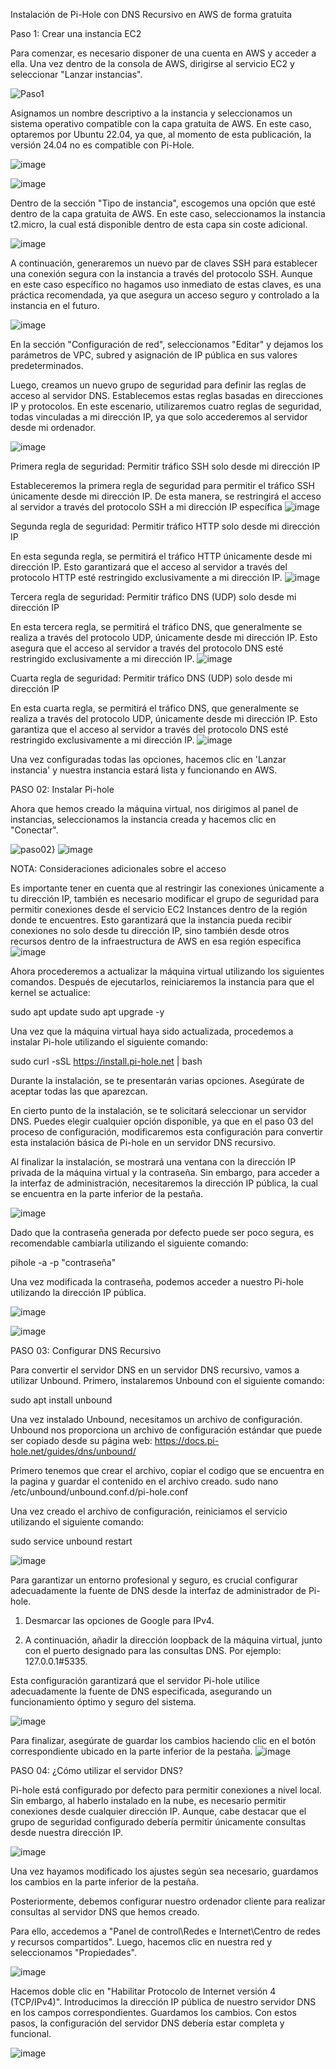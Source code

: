 Instalación de Pi-Hole con DNS Recursivo en AWS de forma gratuita

Paso 1: Crear una instancia EC2

Para comenzar, es necesario disponer de una cuenta en AWS y acceder a ella. Una vez dentro de la consola de AWS, dirigirse al servicio EC2 y seleccionar "Lanzar instancias".

![Paso1](https://github.com/amRamLeo/Pi-Hole-AWS/assets/87347460/c3cb8ec1-c1d0-43a1-8ac2-b47f486e8eb1)


Asignamos un nombre descriptivo a la instancia y seleccionamos un sistema operativo compatible con la capa gratuita de AWS. En este caso, optaremos por Ubuntu 22.04, ya que, al momento de esta publicación, la versión 24.04 no es compatible con Pi-Hole.

![image](https://github.com/amRamLeo/Pi-Hole-AWS/assets/87347460/8d2155d8-b09f-43ba-ba28-fa5c41eb49df)


![image](https://github.com/amRamLeo/Pi-Hole-AWS/assets/87347460/d2285bd6-82fa-4dd9-92a0-20c7f15881bd)


Dentro de la sección "Tipo de instancia", escogemos una opción que esté dentro de la capa gratuita de AWS. En este caso, seleccionamos la instancia t2.micro, la cual está disponible dentro de esta capa sin coste adicional.

![image](https://github.com/amRamLeo/Pi-Hole-AWS/assets/87347460/2b8d60c2-b899-49b1-9bb1-4e910ddc4aed)


A continuación, generaremos un nuevo par de claves SSH para establecer una conexión segura con la instancia a través del protocolo SSH. Aunque en este caso específico no hagamos uso inmediato de estas claves, es una práctica recomendada, ya que asegura un acceso seguro y controlado a la instancia en el futuro.

![image](https://github.com/amRamLeo/Pi-Hole-AWS/assets/87347460/e8625e99-ec20-4ef4-8e07-e5228bdb95ad)


En la sección "Configuración de red", seleccionamos "Editar" y dejamos los parámetros de VPC, subred y asignación de IP pública en sus valores predeterminados.

Luego, creamos un nuevo grupo de seguridad para definir las reglas de acceso al servidor DNS. Establecemos estas reglas basadas en direcciones IP y protocolos. En este escenario, utilizaremos cuatro reglas de seguridad, todas vinculadas a mi dirección IP, ya que solo accederemos al servidor desde mi ordenador.

![image](https://github.com/amRamLeo/Pi-Hole-AWS/assets/87347460/202f3cf9-e5c6-4186-b8d4-468e3d695bb9)



Primera regla de seguridad: Permitir tráfico SSH solo desde mi dirección IP

Estableceremos la primera regla de seguridad para permitir el tráfico SSH únicamente desde mi dirección IP. De esta manera, se restringirá el acceso al servidor a través del protocolo SSH a mi dirección IP específica
![image](https://github.com/amRamLeo/Pi-Hole-AWS/assets/87347460/ef6d37f6-33fe-47d7-9848-a5a03675b954)



Segunda regla de seguridad: Permitir tráfico HTTP solo desde mi dirección IP

En esta segunda regla, se permitirá el tráfico HTTP únicamente desde mi dirección IP. Esto garantizará que el acceso al servidor a través del protocolo HTTP esté restringido exclusivamente a mi dirección IP.
![image](https://github.com/amRamLeo/Pi-Hole-AWS/assets/87347460/8328b6dd-a8c7-405d-a744-8119520126e2)




Tercera regla de seguridad: Permitir tráfico DNS (UDP) solo desde mi dirección IP

En esta tercera regla, se permitirá el tráfico DNS, que generalmente se realiza a través del protocolo UDP, únicamente desde mi dirección IP. Esto asegura que el acceso al servidor a través del protocolo DNS esté restringido exclusivamente a mi dirección IP.
![image](https://github.com/amRamLeo/Pi-Hole-AWS/assets/87347460/1de078b9-8b03-495f-8ba9-e68df92bf52d)



Cuarta regla de seguridad: Permitir tráfico DNS (UDP) solo desde mi dirección IP

En esta cuarta regla, se permitirá el tráfico DNS, que generalmente se realiza a través del protocolo UDP, únicamente desde mi dirección IP. Esto garantiza que el acceso al servidor a través del protocolo DNS esté restringido exclusivamente a mi dirección IP.
![image](https://github.com/amRamLeo/Pi-Hole-AWS/assets/87347460/2ee5215f-5f6b-48ea-addb-815bb9de0e36)



Una vez configuradas todas las opciones, hacemos clic en 'Lanzar instancia' y nuestra instancia estará lista y funcionando en AWS.


PASO 02: Instalar Pi-hole

Ahora que hemos creado la máquina virtual, nos dirigimos al panel de instancias, seleccionamos la instancia creada y hacemos clic en "Conectar".

![paso02}](https://github.com/amRamLeo/Pi-Hole-AWS/assets/87347460/bf4b63f6-a985-47bd-b2da-116d31c45661)
![image](https://github.com/amRamLeo/Pi-Hole-AWS/assets/87347460/119e07ba-7f3f-4984-b924-c2e78487f643)



NOTA: Consideraciones adicionales sobre el acceso

Es importante tener en cuenta que al restringir las conexiones únicamente a tu dirección IP, también es necesario modificar el grupo de seguridad para permitir conexiones desde el servicio EC2 Instances dentro de la región donde te encuentres. Esto garantizará que la instancia pueda recibir conexiones no solo desde tu dirección IP, sino también desde otros recursos dentro de la infraestructura de AWS en esa región específica
![image](https://github.com/amRamLeo/Pi-Hole-AWS/assets/87347460/1299974f-ea60-4088-9191-274e30c90f59)


Ahora procederemos a actualizar la máquina virtual utilizando los siguientes comandos. Después de ejecutarlos, reiniciaremos la instancia para que el kernel se actualice:

sudo apt update
sudo apt upgrade -y


Una vez que la máquina virtual haya sido actualizada, procedemos a instalar Pi-hole utilizando el siguiente comando:

sudo curl -sSL https://install.pi-hole.net | bash


Durante la instalación, se te presentarán varias opciones. Asegúrate de aceptar todas las que aparezcan.

En cierto punto de la instalación, se te solicitará seleccionar un servidor DNS. Puedes elegir cualquier opción disponible, ya que en el paso 03 del proceso de configuración, modificaremos esta configuración para convertir esta instalación básica de Pi-hole en un servidor DNS recursivo.

Al finalizar la instalación, se mostrará una ventana con la dirección IP privada de la máquina virtual y la contraseña. Sin embargo, para acceder a la interfaz de administración, necesitaremos la dirección IP pública, la cual se encuentra en la parte inferior de la pestaña.


![image](https://github.com/amRamLeo/Pi-Hole-AWS/assets/87347460/f3bc89f2-ed3f-4302-b945-008bfc623b92)


Dado que la contraseña generada por defecto puede ser poco segura, es recomendable cambiarla utilizando el siguiente comando:

pihole -a -p "contraseña"

Una vez modificada la contraseña, podemos acceder a nuestro Pi-hole utilizando la dirección IP pública.

![image](https://github.com/amRamLeo/Pi-Hole-AWS/assets/87347460/3879d446-0d29-4d85-bdb5-d001c23d041e)

![image](https://github.com/amRamLeo/Pi-Hole-AWS/assets/87347460/61aa0d0e-ade0-458c-a800-81aca2133197)



PASO 03: Configurar DNS Recursivo

Para convertir el servidor DNS en un servidor DNS recursivo, vamos a utilizar Unbound. Primero, instalaremos Unbound con el siguiente comando:

sudo apt install unbound


Una vez instalado Unbound, necesitamos un archivo de configuración. Unbound nos proporciona un archivo de configuración estándar que puede ser copiado desde su página web: https://docs.pi-hole.net/guides/dns/unbound/

Primero tenemos que crear el archivo, copiar el codigo que se encuentra en la pagina y guardar el contenido en el archivo creado.
sudo nano /etc/unbound/unbound.conf.d/pi-hole.conf

Una vez creado el archivo de configuración, reiniciamos el servicio utilizando el siguiente comando:

sudo service unbound restart



![image](https://github.com/amRamLeo/Pi-Hole-AWS/assets/87347460/68128eb8-6dd1-49e6-9dfb-788ca18b1084)


Para garantizar un entorno profesional y seguro, es crucial configurar adecuadamente la fuente de DNS desde la interfaz de administrador de Pi-hole.

1. Desmarcar las opciones de Google para IPv4.

2. A continuación, añadir la dirección loopback de la máquina virtual, junto con el puerto designado para las consultas DNS. Por ejemplo: 127.0.0.1#5335.

Esta configuración garantizará que el servidor Pi-hole utilice adecuadamente la fuente de DNS especificada, asegurando un funcionamiento óptimo y seguro del sistema.

![image](https://github.com/amRamLeo/Pi-Hole-AWS/assets/87347460/2cd35a99-0add-4fca-849b-0358e24520da)


Para finalizar, asegúrate de guardar los cambios haciendo clic en el botón correspondiente ubicado en la parte inferior de la pestaña.
![image](https://github.com/amRamLeo/Pi-Hole-AWS/assets/87347460/1bc4a7b2-6b10-4bad-9398-0683cd2d1c98)


PASO 04: ¿Cómo utilizar el servidor DNS?

Pi-hole está configurado por defecto para permitir conexiones a nivel local. Sin embargo, al haberlo instalado en la nube, es necesario permitir conexiones desde cualquier dirección IP. Aunque, cabe destacar que el grupo de seguridad configurado debería permitir únicamente consultas desde nuestra dirección IP.

![image](https://github.com/amRamLeo/Pi-Hole-AWS/assets/87347460/5ae35159-8be5-4002-b059-04dd7382fc39)


Una vez hayamos modificado los ajustes según sea necesario, guardamos los cambios en la parte inferior de la pestaña.

Posteriormente, debemos configurar nuestro ordenador cliente para realizar consultas al servidor DNS que hemos creado.

Para ello, accedemos a "Panel de control\Redes e Internet\Centro de redes y recursos compartidos". Luego, hacemos clic en nuestra red y seleccionamos "Propiedades".

![image](https://github.com/amRamLeo/Pi-Hole-AWS/assets/87347460/9ecb4707-6a2b-4a2b-a2d4-f766b92a0388)


Hacemos doble clic en "Habilitar Protocolo de Internet versión 4 (TCP/IPv4)".
Introducimos la dirección IP pública de nuestro servidor DNS en los campos correspondientes.
Guardamos los cambios.
Con estos pasos, la configuración del servidor DNS debería estar completa y funcional.


![image](https://github.com/amRamLeo/Pi-Hole-AWS/assets/87347460/3c3fc079-6ff4-47d8-864d-9bafc2035808)





